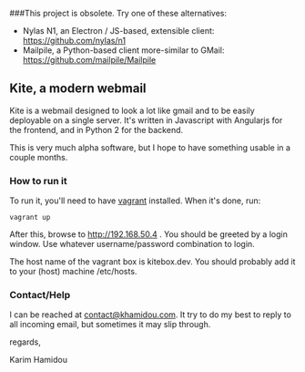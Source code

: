 ###This project is obsolete. Try one of these alternatives:

* Nylas N1, an Electron / JS-based, extensible client: https://github.com/nylas/n1
* Mailpile, a Python-based client more-similar to GMail: https://github.com/mailpile/Mailpile

## Kite, a modern webmail

Kite is a webmail designed to look a lot like gmail and to be easily deployable on a single server.
It's written in Javascript with Angularjs for the frontend, and in Python 2 for the backend.

This is very much alpha software, but I hope to have something usable in a couple months.

### How to run it

To run it, you'll need to have [vagrant](http://www.vagrantup.com/) installed.
When it's done, run:

    vagrant up

After this, browse to http://192.168.50.4 . You should be greeted by a login window. Use whatever username/password combination to login.

The host name of the vagrant box is kitebox.dev. You should probably add it to
your (host) machine /etc/hosts.

### Contact/Help

I can be reached at contact@khamidou.com. It try to do my best to reply to all incoming email, but sometimes it may slip through.

regards,

Karim Hamidou
